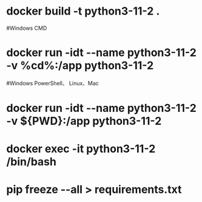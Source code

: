 # docker build -t python3-11-2 .

#Windows CMD
# docker run -idt --name python3-11-2 -v %cd%:/app python3-11-2
#Windows PowerShell、 Linux、Mac
# docker run -idt --name python3-11-2 -v ${PWD}:/app python3-11-2

# docker exec -it python3-11-2 /bin/bash

# pip freeze --all > requirements.txt